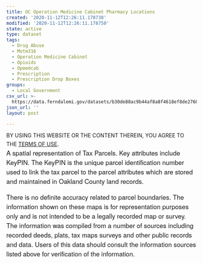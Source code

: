```yaml
---
title: OC Operation Medicine Cabinet Pharmacy Locations
created: '2020-11-12T12:26:11.178738'
modified: '2020-11-12T12:26:11.178750'
state: active
type: dataset
tags:
  - Drug Abuse
  - Motm316
  - Operation Medicine Cabinet
  - Opioids
  - Opmedcab
  - Prescription
  - Prescription Drop Boxes
groups:
  - Local Government
csv_url: >-
  https://data.ferndalemi.gov/datasets/b30de88ac9b44af8a8f4618ef8de2768_0.csv?outSR=%7B%22latestWkid%22%3A3857%2C%22wkid%22%3A102100%7D
json_url: ''
layout: post

---
```

BY USING THIS WEBSITE OR THE CONTENT THEREIN, YOU AGREE TO THE <u><a href='https://www.oakgov.com/open-data-terms'>TERMS OF USE</a></u><span style='font-family: &quot;Avenir Next W01&quot;, &quot;Avenir Next W00&quot;, &quot;Avenir Next&quot;, Avenir, &quot;Helvetica Neue&quot;, Helvetica, Arial, sans-serif; font-size: 17px;'>. </span><span style='font-family: &quot;Avenir Next W01&quot;, &quot;Avenir Next W00&quot;, &quot;Avenir Next&quot;, Avenir, &quot;Helvetica Neue&quot;, Helvetica, Arial, sans-serif; font-size: 17px;'><br />A spatial representation of Tax Parcels. Key attributes include KeyPIN. The KeyPIN is the unique parcel identification number used to link the tax parcel to the parcel attributes which are stored and maintained in Oakland County land records.</span><br /><br /><span style='font-family: &quot;Avenir Next W01&quot;, &quot;Avenir Next W00&quot;, &quot;Avenir Next&quot;, Avenir, &quot;Helvetica Neue&quot;, Helvetica, Arial, sans-serif; font-size: 17px;'>There is no definite accuracy related to parcel boundaries. The information shown on these maps is for representation purposes only and is not intended to be a legally recorded map or survey. The information was compiled from a number of sources including recorded deeds, plats, tax maps surveys and other public records and data. Users of this data should consult the information sources listed above for verification of the information.</span>
